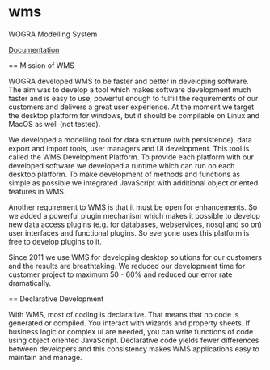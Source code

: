 # wms
WOGRA Modelling System

[Documentation](https://github.com/WOGRA-AG/wms/blob/main/documentation/src/main/asciidoc/wms.adoc)

== Mission of WMS

WOGRA developed WMS to be faster and better in developing software. The aim was to develop a tool which makes software development much faster and is easy to use, powerful enough to fulfill the requirements of our customers and delivers a great user experience. At the moment we target the desktop platform for windows, but it should be compilable on Linux and MacOS as well (not tested).

We developed a modelling tool for data structure (with persistence), data export and import tools, user managers and UI development. This tool is called the WMS Development Platform. To provide each platform with our developed software we developed a runtime which can run on each desktop platform. To make development of methods and functions as simple as possible we integrated JavaScript with additional object oriented features in WMS. 

Another requirement to WMS is that it must be open for enhancements. So we added a powerful plugin mechanism which makes it
possible to develop new data access plugins (e.g. for databases, webservices, nosql and so on) user interfaces and functional
plugins. So everyone uses this platform is free to develop plugins to it.

Since 2011 we use WMS for developing desktop solutions for our customers and the results are breathtaking. We reduced our development time for customer project to maximum 50 - 60% and reduced our error rate dramatically.

== Declarative Development

With WMS, most of coding is declarative. That means that no code is generated or compiled. You interact with wizards and property sheets. If business logic or complex ui are needed, you can write functions of code using object oriented JavaScript. Declarative code yields fewer differences between developers and this consistency makes WMS applications easy to maintain and manage.
